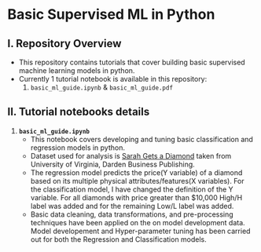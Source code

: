 # **Basic Supervised ML in Python**

## I. Repository Overview

- This repository contains tutorials that cover building basic supervised machine learning models in python.
- Currently 1 tutorial notebook is available in this repository:
  1. `basic_ml_guide.ipynb` & `basic_ml_guide.pdf`
  
## II. Tutorial notebooks details

1. **`basic_ml_guide.ipynb`**
    - This notebook covers developing and tuning basic classification and regression models in python.
    - Dataset used for analysis is [Sarah Gets a Diamond](http://store.darden.virginia.edu/sarah-gets-a-diamond) taken from University of Virginia, Darden Business Publishing.
    - The regression model predicts the price(Y variable) of a diamond based on its multiple physical attributes/features(X variables). For the classification model, I have changed the definition of the Y variable. For all diamonds with price greater than $10,000 High/H label was added and for the remaining Low/L label was added.
    - Basic data cleaning, data transformations, and pre-processing techniques have been applied on the on model development data. Model developement and Hyper-parameter tuning has been carried out for both the Regression and Classification models.
